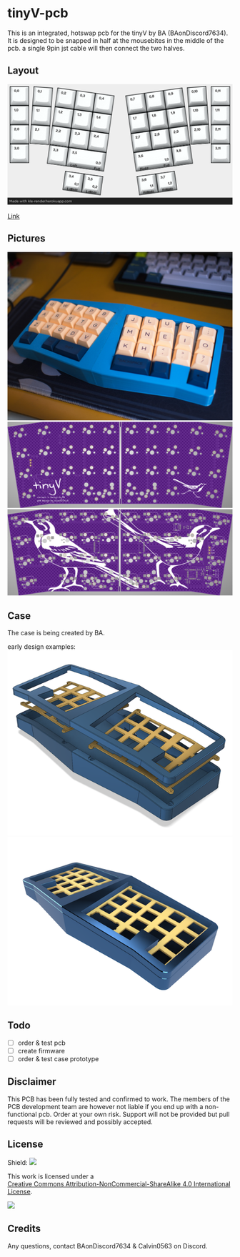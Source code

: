 # tinyV-pcb

This is an integrated, hotswap pcb for the tinyV by BA (BAonDiscord7634). It is designed to be snapped in half at the mousebites in the middle of the pcb. a single 9pin jst cable will then connect the two halves.

## Layout

![](https://github.com/calvin-mcd/tinyV-pcb/blob/main/Images/KLE.png)

[Link](http://www.keyboard-layout-editor.com/#/gists/8b90b401f7d69f0f0c08135f7b12a323)

## Pictures

![](https://github.com/calvin-mcd/tinyV-pcb/blob/main/Images/EM524631.jpg)  
![](https://github.com/calvin-mcd/tinyV-pcb/blob/main/Images/top.png)  
![](https://github.com/calvin-mcd/tinyV-pcb/blob/main/Images/bottom.png)

## Case

The case is being created by BA.

early design examples:
![](https://github.com/calvin-mcd/tinyV-pcb/blob/main/Images/tinyV_v7_exploded.png)  
![](https://github.com/calvin-mcd/tinyV-pcb/blob/main/Images/tinyV_v7_render.png)  
  
## Todo

- [ ] order & test pcb
- [ ] create firmware
- [ ] order & test case prototype

## Disclaimer

This PCB has been fully tested and confirmed to work. The members of the PCB development team are however not liable if you end up with a non-functional pcb. Order at your own risk. Support will not be provided but pull requests will be reviewed and possibly accepted.

## License

Shield: [![](https://img.shields.io/badge/License-CC%20BY--NC--SA%204.0-lightgrey.svg)](http://creativecommons.org/licenses/by-nc-sa/4.0/)

This work is licensed under a  
[Creative Commons Attribution-NonCommercial-ShareAlike 4.0 International License](http://creativecommons.org/licenses/by-nc-sa/4.0/).

[![](https://licensebuttons.net/l/by-nc-sa/4.0/88x31.png)](http://creativecommons.org/licenses/by-nc-sa/4.0/)

## Credits

Any questions, contact BAonDiscord7634 & Calvin0563 on Discord. 